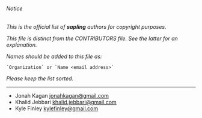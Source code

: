 ###### Notice

*This is the official list of **sapling** authors for copyright purposes.*

*This file is distinct from the CONTRIBUTORS file. See the latter for an
explanation.*

*Names should be added to this file as:*

	`Organization` or `Name <email address>`

*Please keep the list sorted.*

* * *

- Jonah Kagan <jonahkagan@gmail.com>
- Khalid Jebbari <khalid.jebbari@gmail.com>
- Kyle Finley <kylefinley@gmail.com>
